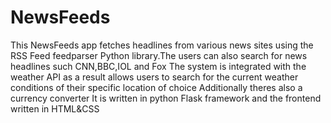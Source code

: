 # NewsFeeds
This NewsFeeds app fetches headlines from various news sites using the RSS Feed feedparser Python library.The users can also search for news headlines such CNN,BBC,IOL and Fox
The system is integrated with the weather API as a result allows users to search for the current weather conditions of their specific location of choice 
Additionally theres also a currency converter
It is written in python Flask framework and the frontend written in HTML&CSS
